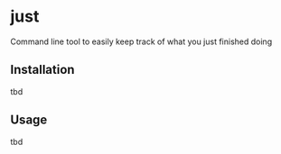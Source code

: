 # just
Command line tool to easily keep track of what you just finished doing

## Installation

tbd

## Usage

tbd